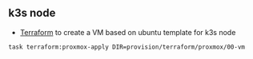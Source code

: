 ## k3s node

- [Terraform](../provision/terraform/proxmox/00-vm) to create a VM based on ubuntu template for k3s node

```bash
task terraform:proxmox-apply DIR=provision/terraform/proxmox/00-vm
```
